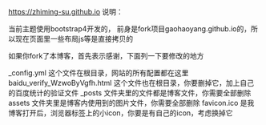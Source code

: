 https://zhiming-su.github.io
说明：

当前主题使用bootstrap4开发的， 前身是fork项目gaohaoyang.github.io的，所以现在页面里一些布局js等是直接拷贝的

如果你fork了本博客，首先表示感谢，下面列一下要修改的地方

_config.yml 这个文件在根目录，网站的所有配置都在这里
baidu_verify_WzwoByVgfh.html 这个文件也在根目录，你要删掉它，加上自己的百度统计的验证文件
_posts 文件夹里的文件都是博客文件，你需要全部删除
assets 文件夹里是博客内使用到的图片文件，你需要全部删除
favicon.ico 是我博客打开后，浏览器标签上的小icon，你要是有自己的icon，考虑换掉它